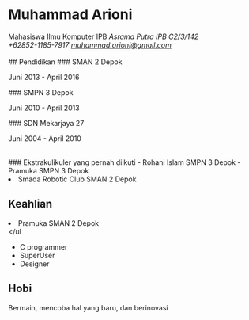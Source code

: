 # Muhammad Arioni
Mahasiswa Ilmu Komputer IPB *Asrama Putra IPB C2/3/142<br>+62852-1185-7917 muhammad.arioni@gmail.com*
	<br>
	<br>
	## Pendidikan
	### SMAN 2 Depok
	<p>Juni 2013 - April 2016</p>
	### SMPN 3 Depok</h3>
	<p>Juni 2010 - April 2013</p>
	### SDN Mekarjaya 27
	<p>Juni 2004 - April 2010</p>	
	### Ekstrakulikuler yang pernah diikuti</h2>
	- Rohani Islam SMPN 3 Depok
	- Pramuka SMPN 3 Depok</li>
	<li>Smada Robotic Club SMAN 2 Depok</li>
	<h2>Keahlian</h2>
	<li>Pramuka SMAN 2 Depok</li>
	</ul
	<ul>
	<li>C programmer</li>
	<li>SuperUser</li>
	<li>Designer</li>
	</ul>
	<h2>Hobi</h2>
	<p>Bermain, mencoba hal yang baru, dan berinovasi</p>
	<body>
</html>
